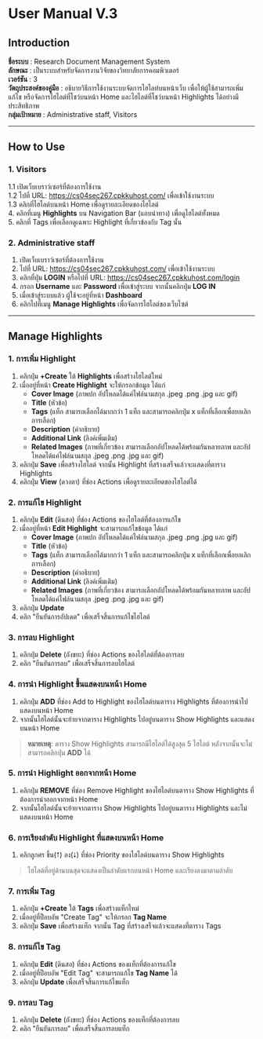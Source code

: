 # **User Manual V.3**

## **Introduction**

**ชื่อระบบ** : Research Document Management System  
**ลักษณะ** : เป็นระบบสำหรับจัดการงานวิจัยของวิทยาลัยการคอมพิวเตอร์  
**เวอร์ชัน** : 3  
**วัตถุประสงค์ของคู่มือ** : อธิบายวิธีการใช้งานระบบจัดการไฮไลท์บนหน้าเว็บ เพื่อให้ผู้ใช้สามารถเพิ่ม แก้ไข หรือจัดการไฮไลต์ที่โชว์บนหน้า Home และไฮไลต์ที่โชว์บนหน้า Highlights ได้อย่างมีประสิทธิภาพ  
**กลุ่มเป้าหมาย** : Administrative staff, Visitors  

---

## **How to Use**

### **1. Visitors**
1.1 เปิดเว็บเบราว์เซอร์ที่ต้องการใช้งาน  
1.2 ไปที่ URL: <https://cs04sec267.cpkkuhost.com/> เพื่อเข้าใช้งานระบบ  
1.3 คลิกที่ไฮไลต์บนหน้า Home เพื่อดูรายละเอียดของไฮไลต์  
4. คลิกที่เมนู **Highlights** บน Navigation Bar (แถบนำทาง) เพื่อดูไฮไลต์ทั้งหมด  
5. คลิกที่ Tags เพื่อเลือกดูเฉพาะ Highlight ที่เกี่ยวข้องกับ Tag นั้น  

### **2. Administrative staff**
1. เปิดเว็บเบราว์เซอร์ที่ต้องการใช้งาน  
2. ไปที่ URL: <https://cs04sec267.cpkkuhost.com/> เพื่อเข้าใช้งานระบบ  
3. คลิกที่ปุ่ม **LOGIN** หรือไปที่ URL: <https://cs04sec267.cpkkuhost.com/login>  
4. กรอก **Username** และ **Password** เพื่อเข้าสู่ระบบ จากนั้นคลิกปุ่ม **LOG IN**  
5. เมื่อเข้าสู่ระบบแล้ว ผู้ใช้จะอยู่ที่หน้า **Dashboard**  
6. คลิกไปที่เมนู **Manage Highlights** เพื่อจัดการไฮไลต์ของเว็บไซต์  

---

## **Manage Highlights**

### **1. การเพิ่ม Highlight**
1. คลิกปุ่ม **+Create** ใต้ **Highlights** เพื่อสร้างไฮไลต์ใหม่  
2. เมื่ออยู่ที่หน้า **Create Highlight** จะให้กรอกข้อมูล ได้แก่  
    - **Cover Image** (ภาพปก อัปโหลดได้แค่ไฟล์นามสกุล .jpeg .png .jpg และ gif)  
    - **Title** (หัวข้อ)  
    - **Tags** (แท็ก สามารถเลือกได้มากกว่า 1 แท็ก และสามารถคลิกปุ่ม x แท็กที่เลือกเพื่อยกเลิกการเลือก)  
    - **Description** (คำอธิบาย)  
    - **Additional Link** (ลิงค์เพิ่มเติม)  
    - **Related Images** (ภาพที่เกี่ยวข้อง สามารถเลือกอัปโหลดได้พร้อมกันหลายภาพ และอัปโหลดได้แค่ไฟล์นามสกุล .jpeg .png .jpg และ gif)  
3. คลิกปุ่ม **Save** เพื่อสร้างไฮไลต์ จากนั้น Highlight ที่สร้างเสร็จแล้วจะแสดงที่ตาราง Highlights  
4. คลิกปุ่ม **View** (ดวงตา) ที่ช่อง Actions เพื่อดูรายละเอียดของไฮไลต์ได้  

### **2. การแก้ไข Highlight**
1. คลิกปุ่ม **Edit** (ดินสอ) ที่ช่อง Actions ของไฮไลต์ที่ต้องการแก้ไข  
2. เมื่ออยู่ที่หน้า **Edit Highlight** จะสามารถแก้ไขข้อมูล ได้แก่  
    - **Cover Image** (ภาพปก อัปโหลดได้แค่ไฟล์นามสกุล .jpeg .png .jpg และ gif)  
    - **Title** (หัวข้อ)  
    - **Tags** (แท็ก สามารถเลือกได้มากกว่า 1 แท็ก และสามารถคลิกปุ่ม x แท็กที่เลือกเพื่อยกเลิกการเลือก)  
    - **Description** (คำอธิบาย)  
    - **Additional Link** (ลิงค์เพิ่มเติม)  
    - **Related Images** (ภาพที่เกี่ยวข้อง สามารถเลือกอัปโหลดได้พร้อมกันหลายภาพ และอัปโหลดได้แค่ไฟล์นามสกุล .jpeg .png .jpg และ gif)  
3. คลิกปุ่ม **Update**  
4. คลิก "ยืนยันการอัปเดต" เพื่อเสร็จสิ้นการแก้ไขไฮไลต์  

### **3. การลบ Highlight**
1. คลิกปุ่ม **Delete** (ถังขยะ) ที่ช่อง Actions ของไฮไลต์ที่ต้องการลบ  
2. คลิก "ยืนยันการลบ" เพื่อเสร็จสิ้นการลบไฮไลต์  

### **4. การนำ Highlight ขึ้นแสดงบนหน้า Home**
1. คลิกปุ่ม **ADD** ที่ช่อง Add to Highlight ของไฮไลต์บนตาราง Highlights ที่ต้องการนำไปแสดงบนหน้า Home  
2. จากนั้นไฮไลต์นั้นจะย้ายจากตาราง Highlights ไปอยู่บนตาราง Show Highlights และแสดงบนหน้า Home  
> **หมายเหตุ**: ตาราง Show Highlights สามารถมีไฮไลต์ได้สูงสุด 5 ไฮไลต์ หลังจากนั้นจะไม่สามารถคลิกปุ่ม **ADD** ได้  

### **5. การนำ Highlight ออกจากหน้า Home**
1. คลิกปุ่ม **REMOVE** ที่ช่อง Remove Highlight ของไฮไลต์บนตาราง Show Highlights ที่ต้องการนำออกจากหน้า Home  
2. จากนั้นไฮไลต์นั้นจะย้ายจากตาราง Show Highlights ไปอยู่บนตาราง Highlights และไม่แสดงบนหน้า Home  

### **6. การเรียงลำดับ Highlight ที่แสดงบนหน้า Home**
1. คลิกลูกศร ขึ้น(⭡) ลง(⭣) ที่ช่อง Priority ของไฮไลต์บนตาราง Show Highlights  
> ไฮไลต์ที่อยู่ด้านบนสุดจะแสดงเป็นลำดับแรกบนหน้า Home และเรียงลงมาตามลำดับ  

### **7. การเพิ่ม Tag**
1. คลิกปุ่ม **+Create** ใต้ **Tags** เพื่อสร้างแท็กใหม่  
2. เมื่ออยู่ที่ป็อบอัพ "Create Tag" จะให้กรอก **Tag Name**  
3. คลิกปุ่ม **Save** เพื่อสร้างแท็ก จากนั้น Tag ที่สร้างเสร็จแล้วจะแสดงที่ตาราง Tags  

### **8. การแก้ไข Tag**
1. คลิกปุ่ม **Edit** (ดินสอ) ที่ช่อง Actions ของแท็กที่ต้องการแก้ไข  
2. เมื่ออยู่ที่ป็อบอัพ "Edit Tag" จะสามารถแก้ไข **Tag Name** ได้  
3. คลิกปุ่ม **Update** เพื่อเสร็จสิ้นการแก้ไขแท็ก  

### **9. การลบ Tag**
1. คลิกปุ่ม **Delete** (ถังขยะ) ที่ช่อง Actions ของแท็กที่ต้องการลบ  
2. คลิก "ยืนยันการลบ" เพื่อเสร็จสิ้นการลบแท็ก  
